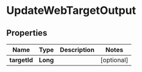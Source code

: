

# UpdateWebTargetOutput

## Properties

Name | Type | Description | Notes
------------ | ------------- | ------------- | -------------
**targetId** | **Long** |  |  [optional]



